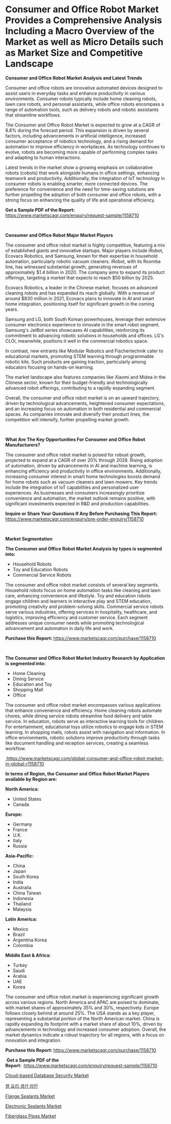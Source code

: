 <p><h1>Consumer and Office Robot Market Provides a Comprehensive Analysis Including a Macro Overview of the Market as well as Micro Details such as Market Size and Competitive Landscape</h1></p><p><strong>Consumer and Office Robot Market Analysis and Latest Trends</strong></p>
<p><p>Consumer and office robots are innovative automated devices designed to assist users in everyday tasks and enhance productivity in various environments. Consumer robots typically include home cleaning robots, lawn care robots, and personal assistants, while office robots encompass a range of automation tools, such as delivery robots and robotic assistants that streamline workflows.</p><p>The Consumer and Office Robot Market is expected to grow at a CAGR of 8.8% during the forecast period. This expansion is driven by several factors, including advancements in artificial intelligence, increased consumer acceptance of robotics technology, and a rising demand for automation to improve efficiency in workplaces. As technology continues to evolve, robots are becoming more capable of performing complex tasks and adapting to human interactions.</p><p>Latest trends in the market show a growing emphasis on collaborative robots (cobots) that work alongside humans in office settings, enhancing teamwork and productivity. Additionally, the integration of IoT technology in consumer robots is enabling smarter, more connected devices. The preference for convenience and the need for time-saving solutions are further propelling the adoption of both consumer and office robots, with a strong focus on enhancing the quality of life and operational efficiency.</p></p>
<p><strong>Get a Sample PDF of the Report:&nbsp;</strong> <a href="https://www.marketscagr.com/enquiry/request-sample/1158710">https://www.marketscagr.com/enquiry/request-sample/1158710</a></p>
<p>&nbsp;</p>
<p><strong>Consumer and Office Robot Major Market Players</strong></p>
<p><p>The consumer and office robot market is highly competitive, featuring a mix of established giants and innovative startups. Major players include iRobot, Ecovacs Robotics, and Samsung, known for their expertise in household automation, particularly robotic vacuum cleaners. iRobot, with its Roomba line, has witnessed substantial growth, generating revenues of approximately $1.4 billion in 2020. The company aims to expand its product offerings, targeting a market that expects to reach $50 billion by 2025.</p><p>Ecovacs Robotics, a leader in the Chinese market, focuses on advanced cleaning robots and has expanded its reach globally. With a revenue of around $830 million in 2021, Ecovacs plans to innovate in AI and smart home integration, positioning itself for significant growth in the coming years.</p><p>Samsung and LG, both South Korean powerhouses, leverage their extensive consumer electronics experience to innovate in the smart robot segment. Samsung's JetBot series showcases AI capabilities, reinforcing its commitment to advancing robotic solutions in households and offices. LG's CLOi, meanwhile, positions it well in the commercial robotics space.</p><p>In contrast, new entrants like Modular Robotics and Fischertechnik cater to educational markets, promoting STEM learning through programmable robotic kits. Such products are gaining traction, particularly among educators focusing on hands-on learning.</p><p>The market landscape also features companies like Xiaomi and Midea in the Chinese sector, known for their budget-friendly and technologically advanced robot offerings, contributing to a rapidly expanding segment.</p><p>Overall, the consumer and office robot market is on an upward trajectory, driven by technological advancements, heightened consumer expectations, and an increasing focus on automation in both residential and commercial spaces. As companies innovate and diversify their product lines, the competition will intensify, further propelling market growth.</p></p>
<p>&nbsp;</p>
<p><strong>What Are The Key Opportunities For Consumer and Office Robot Manufacturers?</strong></p>
<p><p>The consumer and office robot market is poised for robust growth, projected to expand at a CAGR of over 20% through 2028. Rising adoption of automation, driven by advancements in AI and machine learning, is enhancing efficiency and productivity in office environments. Additionally, increasing consumer interest in smart home technologies boosts demand for home robots such as vacuum cleaners and lawn mowers. Key trends include the integration of IoT capabilities and personalized user experiences. As businesses and consumers increasingly prioritize convenience and automation, the market outlook remains positive, with significant investments expected in R&D and production capabilities.</p></p>
<p><strong>Inquire or Share Your Questions If Any Before Purchasing This Report:</strong> <a href="https://www.marketscagr.com/enquiry/pre-order-enquiry/1158710">https://www.marketscagr.com/enquiry/pre-order-enquiry/1158710</a></p>
<p>&nbsp;</p>
<p><strong>Market Segmentation</strong></p>
<p><strong>The Consumer and Office Robot Market Analysis by types is segmented into:</strong></p>
<p><ul><li>Household Robots</li><li>Toy and Education Robots</li><li>Commercial Service Robots</li></ul></p>
<p><p>The consumer and office robot market consists of several key segments. Household robots focus on home automation tasks like cleaning and lawn care, enhancing convenience and lifestyle. Toy and education robots engage children and learners in interactive play and STEM education, promoting creativity and problem-solving skills. Commercial service robots serve various industries, offering services in hospitality, healthcare, and logistics, improving efficiency and customer service. Each segment addresses unique consumer needs while promoting technological advancement and automation in daily life and work.</p></p>
<p><strong>Purchase this Report:&nbsp;</strong><a href="https://www.marketscagr.com/purchase/1158710">https://www.marketscagr.com/purchase/1158710</a></p>
<p>&nbsp;</p>
<p><strong>The Consumer and Office Robot Market Industry Research by Application is segmented into:</strong></p>
<p><ul><li>Home Cleaning</li><li>Dining Service</li><li>Education and Toy</li><li>Shopping Mall</li><li>Office</li></ul></p>
<p><p>The consumer and office robot market encompasses various applications that enhance convenience and efficiency. Home cleaning robots automate chores, while dining service robots streamline food delivery and table service. In education, robots serve as interactive learning tools for children. For entertainment, educational toys utilize robotics to engage kids in STEM learning. In shopping malls, robots assist with navigation and information. In office environments, robotic solutions improve productivity through tasks like document handling and reception services, creating a seamless workflow.</p></p>
<p><a href="https://www.marketscagr.com/global-consumer-and-office-robot-market-in-global-r1158710">&nbsp;https://www.marketscagr.com/global-consumer-and-office-robot-market-in-global-r1158710</a></p>
<p><strong>In terms of Region, the Consumer and Office Robot Market Players available by Region are:</strong></p>
<p>
    <p> <strong> North America: </strong>
        <ul>
            <li>United States</li>
            <li>Canada</li>
        </ul>
        </p> 
    <p> <strong> Europe: </strong>
        <ul>
            <li>Germany</li>
            <li>France</li>
            <li>U.K.</li>
            <li>Italy</li>
            <li>Russia</li>
        </ul>
        </p> 
    <p> <strong> Asia-Pacific: </strong>
        <ul>
            <li>China</li>
            <li>Japan</li>
            <li>South Korea</li>
            <li>India</li>
            <li>Australia</li>
            <li>China Taiwan</li>
            <li>Indonesia</li>
            <li>Thailand</li>
            <li>Malaysia</li>
        </ul>
        </p> 
    <p> <strong> Latin America: </strong>
        <ul>
            <li>Mexico</li>
            <li>Brazil</li>
            <li>Argentina Korea</li>
            <li>Colombia</li>
        </ul>
        </p> 
    <p> <strong> Middle East & Africa: </strong>
        <ul>
            <li>Turkey</li>
            <li>Saudi</li>
            <li>Arabia</li>
            <li>UAE</li>
            <li>Korea</li>
        </ul>
    </p>
    </p>
<p><p>The consumer and office robot market is experiencing significant growth across various regions. North America and APAC are poised to dominate, with market shares of approximately 35% and 30%, respectively. Europe follows closely behind at around 25%. The USA stands as a key player, representing a substantial portion of the North American market. China is rapidly expanding its footprint with a market share of about 10%, driven by advancements in technology and increased consumer adoption. Overall, the market dynamics indicate a robust trajectory for all regions, with a focus on innovation and integration.</p></p>
<p><strong>Purchase this Report: </strong><a href="https://www.marketscagr.com/purchase/1158710">https://www.marketscagr.com/purchase/1158710</a></p>
<p>&nbsp;<strong>Get a Sample PDF of the Report:&nbsp;&nbsp;</strong><a href="https://www.marketscagr.com/enquiry/request-sample/1158710">https://www.marketscagr.com/enquiry/request-sample/1158710</a></p>
<p><strong></strong></p>
<p><p><a href="https://github.com/BellAuer/Market-Research-Report-List-1/blob/main/cloud-based-database-security-market.md">Cloud-based Database Security Market</a></p><p><a href="https://medium.com/@aishahocikgt/rice-cooking-production-line-market-%EC%9D%98-%EA%B8%80%EB%A1%9C%EB%B2%8C-%EC%8B%9C%EC%9E%A5-%EA%B0%9C%EC%9A%94%EB%8A%94-%EC%A0%84-%EC%84%B8%EA%B3%84-%EB%B0%8F-%EC%A3%BC%EC%9A%94-%EC%8B%9C%EC%9E%A5%EC%9D%98-%EC%82%B0%EC%97%85%EC%97%90-%EC%98%81%ED%96%A5%EC%9D%84-%EB%AF%B8%EC%B9%98%EB%8A%94-%EC%A3%BC%EC%9A%94-%ED%8A%B8%EB%A0%8C%EB%93%9C%EC%97%90-%EB%8C%80%ED%95%9C-%EB%8F%85%ED%8A%B9%ED%95%9C-%EA%B4%80%EC%A0%90%EC%9D%84-c23a8f163a43">쌀 요리 생산 라인</a></p><p><a href="https://www.linkedin.com/pulse/flange-sealants-market-evolution-global-trends-regional-dynamics-pz9qc?trackingId=nUJ%2BWBkfS%2By3Ztd39BG7EA%3D%3D">Flange Sealants Market</a></p><p><a href="https://www.linkedin.com/pulse/electronic-sealants-market-investigation-industry-evolution-forecast-5kslc?trackingId=pAALqdoySjic2GUSxyMphQ%3D%3D">Electronic Sealants Market</a></p><p><a href="https://issuu.com/reportprime-2/docs/fiberglass-pipes-market-size-2030.p_d57257e0507e16">Fiberglass Pipes Market</a></p></p>